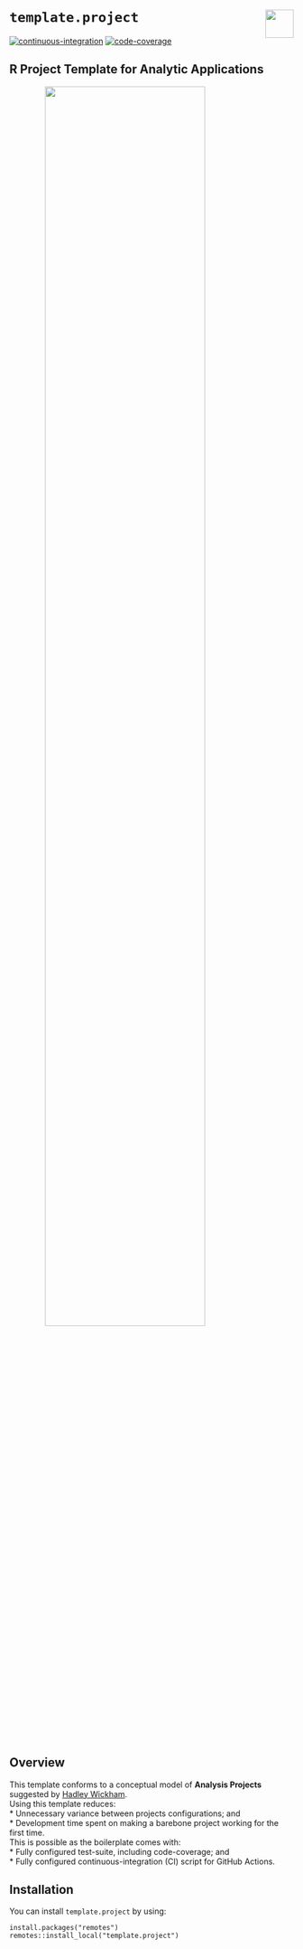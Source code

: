 
# `template.project` <img src='https://i.imgur.com/cLcAYfz.png' align="right" height="50"/>

<!-- badges: start -->

[![continuous-integration](https://codecov.io/github/data-science-competitions/template.project/workflows/tic/badge.svg?branch=master)](https://github.com/data-science-competitions/template.project/actions)
[![code-coverage](https://codecov.io/gh/data-science-competitions/template.project/branch/master/graph/badge.svg)](https://codecov.io/github/data-science-competitions/template.project/?branch=master)
<!-- badges: end -->

## R Project Template for Analytic Applications

<img src="https://i.imgur.com/RLEQkhe.png" width="75%" style="display: block; margin: auto;" />

## Overview

This template conforms to a conceptual model of **Analysis Projects**
suggested by [Hadley
Wickham](https://docs.google.com/document/d/1LzZKS44y4OEJa4Azg5reGToNAZL0e0HSUwxamNY7E-Y/).  
Using this template reduces:  
\* Unnecessary variance between projects configurations; and  
\* Development time spent on making a barebone project working for the
first time.  
This is possible as the boilerplate comes with:  
\* Fully configured test-suite, including code-coverage; and  
\* Fully configured continuous-integration (CI) script for GitHub
Actions.

## Installation

You can install `template.project` by using:

    install.packages("remotes")
    remotes::install_local("template.project")
